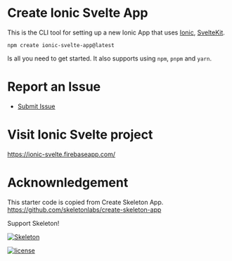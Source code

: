 # Create Ionic Svelte App

This is the CLI tool for setting up a new Ionic App that uses [Ionic](https://ionic.io/), [SvelteKit](https://kit.svelte.dev/).

`npm create ionic-svelte-app@latest`

Is all you need to get started. It also supports using `npm`, `pnpm` and `yarn`.

# Report an Issue

- [Submit Issue](https://github.com/Tommertom/svelte-ionic-npm/issues)

# Visit Ionic Svelte project

https://ionic-svelte.firebaseapp.com/

# Acknownledgement

This starter code is copied from Create Skeleton App. https://github.com/skeletonlabs/create-skeleton-app

Support Skeleton!

[![Skeleton](https://user-images.githubusercontent.com/1509726/199282306-7454adcb-b765-4618-8438-67655a7dee47.png)](https://www.skeleton.dev/)

[![license](https://img.shields.io/badge/license-MIT-%23bada55)](https://github.com/Brain-Bones/skeleton/blob/master/LICENSE)
